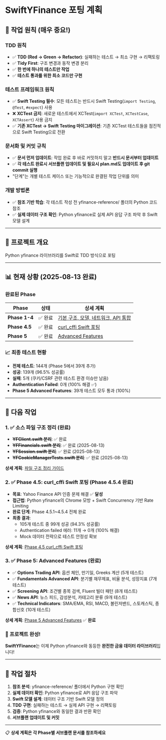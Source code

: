 # SwiftYFinance 포팅 계획

## 🚨 **작업 원칙 (매우 중요!)**

### TDD 원칙
- ✅ **TDD (Red → Green → Refactor)**: 실패하는 테스트 → 최소 구현 → 리팩토링
- ✅ **Tidy First**: 구조 변경과 동작 변경 분리
- ✅ **한 번에 하나의 테스트만 작업**
- ✅ **테스트 통과를 위한 최소 코드만 구현**

### 테스트 프레임워크 원칙
- ✅ **Swift Testing 필수**: 모든 테스트는 반드시 Swift Testing(`import Testing`, `@Test`, `#expect`) 사용
- ❌ **XCTest 금지**: 새로운 테스트에서 XCTest(`import XCTest`, `XCTestCase`, `XCTAssert`) 사용 금지
- ✅ **기존 XCTest → Swift Testing 마이그레이션**: 기존 XCTest 테스트들을 점진적으로 Swift Testing으로 전환

### 문서화 및 커밋 규칙
- ✅ **문서 먼저 업데이트**: 작업 완료 후 바로 커밋하지 말고 **반드시 문서부터 업데이트**
- ✅ **각 테스트 완료시 서브플랜 업데이트 및 필요시 plan.md도 업데이트 후 git commit 실행**
- "단계"는 개별 테스트 케이스 또는 기능적으로 완결된 작업 단위를 의미

### 개발 방법론
- ✅ **참조 기반 학습**: 각 테스트 작성 전 yfinance-reference/ 폴더의 Python 코드 참조
- ✅ **실제 데이터 구조 확인**: Python yfinance로 실제 API 응답 구조 파악 후 Swift 모델 설계

---

## 🎯 프로젝트 개요
Python yfinance 라이브러리를 Swift로 TDD 방식으로 포팅

---

## 📊 현재 상황 (2025-08-13 완료)

### 완료된 Phase
| Phase | 상태 | 상세 계획 |
|-------|------|-----------|
| **Phase 1-4** | ✅ 완료 | [기본 구조, 모델, 네트워크, API 통합](docs/plans/) |
| **Phase 4.5** | ✅ 완료 | [curl_cffi Swift 포팅](docs/plans/phase4.5-curl-cffi-porting.md) |
| **Phase 5** | ✅ 완료 | [Advanced Features](docs/plans/phase5-advanced.md) |

### 📈 최종 테스트 현황
- **전체 테스트**: 144개 (Phase 5에서 39개 추가)
- **성공**: 139개 (96.5% 성공률)
- **실패**: 5개 (쿠키/CSRF 관련 테스트 환경 이슈만 남음)
- **Authentication Failed**: 0개 (100% 해결 ✅)
- **Phase 5 Advanced Features**: 39개 테스트 모두 통과 (100%)

---

## 🎯 다음 작업

### 1. ✅ 소스 파일 구조 정리 (완료)
- **~~YFClient.swift 분리~~**: ✅ 완료
- **~~YFFinancials.swift 분리~~**: ✅ 완료 (2025-08-13)
- **~~YFSession.swift 분리~~**: ✅ 완료 (2025-08-13)
- **~~YFCookieManagerTests.swift 분리~~**: ✅ 완료 (2025-08-13)

**상세 계획**: [파일 구조 정리 가이드](docs/plans/file-organization.md)

### 2. ✅ Phase 4.5: curl_cffi Swift 포팅 (Phase 4.5.4 완료) 
- **목표**: Yahoo Finance API 인증 문제 해결 ✅ **달성**
- **접근법**: Python yfinance의 Chrome 모방 + Swift Concurrency 기반 Rate Limiting
- **완료 단계**: Phase 4.5.1~4.5.4 전체 완료
- **최종 결과**: 
  - 105개 테스트 중 99개 성공 (94.3% 성공률)
  - Authentication failed 에러: 11개 → 0개 (100% 해결)
  - Mock 데이터 전략으로 테스트 안정성 확보

**상세 계획**: [Phase 4.5 curl_cffi Swift 포팅](docs/plans/phase4.5-curl-cffi-porting.md)

### 3. ✅ Phase 5: Advanced Features (완료)
- ✅ **Options Trading API**: 옵션 체인, 만기일, Greeks 계산 (5개 테스트)
- ✅ **Fundamentals Advanced API**: 분기별 재무제표, 비율 분석, 성장지표 (7개 테스트)
- ✅ **Screening API**: 조건별 종목 검색, Fluent 빌더 패턴 (8개 테스트)
- ✅ **News API**: 뉴스 피드, 감성분석, 카테고리 분류 (9개 테스트)
- ✅ **Technical Indicators**: SMA/EMA, RSI, MACD, 볼린저밴드, 스토캐스틱, 종합신호 (10개 테스트)

**상세 계획**: [Phase 5 Advanced Features](docs/plans/phase5-advanced.md) ✅ **완료**

### 🎉 프로젝트 완성!
**SwiftYFinance**는 이제 Python yfinance와 동등한 **완전한 금융 데이터 라이브러리**입니다!

---

## 🔗 작업 절차

1. **참조 분석**: yfinance-reference/ 폴더에서 Python 구현 확인
2. **실제 데이터 확인**: Python yfinance로 API 응답 구조 파악  
3. **Swift 모델 설계**: 데이터 구조 기반 Swift 모델 정의
4. **TDD 구현**: 실패하는 테스트 → 실제 API 구현 → 리팩토링
5. **검증**: Python yfinance와 동일한 결과 반환 확인
6. **서브플랜 업데이트 및 커밋**

---

📋 **상세 계획은 각 Phase별 서브플랜 문서를 참조하세요**